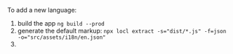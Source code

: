 To add a new language:
1. build the app `ng build --prod`
2. generate the default markup: `npx locl extract -s="dist/*.js" -f=json -o="src/assets/i18n/en.json"`
3.